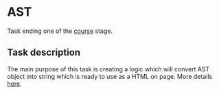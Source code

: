 # AST

Task ending one of the [course](https://przeprogramowani.pl/kurs-javascript) stage.

## Task description

The main purpose of this task is creating a logic which will convert AST object into string which is ready to use as a HTML on page. More details [here](https://przeprogramowani.netlify.app/opanuj-javascript_ast.pdf).
